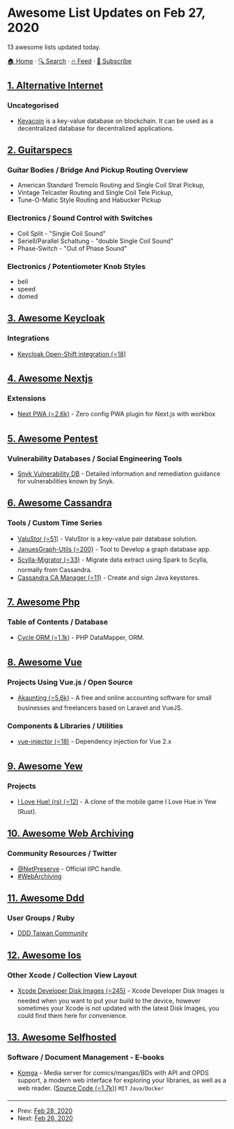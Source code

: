 # Awesome List Updates on Feb 27, 2020

13 awesome lists updated today.

[🏠 Home](/README.md) · [🔍 Search](https://test.trackawesomelist.com/search/) · [🔥 Feed](https://test.trackawesomelist.com/rss.xml) · [📮 Subscribe](https://trackawesomelist.us17.list-manage.com/subscribe?u=d2f0117aa829c83a63ec63c2f&id=36a103854c)



## [1. Alternative Internet](/content/redecentralize/alternative-internet/README.md)

### Uncategorised

*   [Kevacoin](http://kevacoin.org) is a key-value database on blockchain. It can be used as a decentralized database for decentralized applications.

## [2. Guitarspecs](/content/gitfrage/guitarspecs/README.md)

### Guitar Bodies / Bridge And Pickup Routing Overview

*   American Standard Tremolo Routing and Single Coil Strat Pickup,
*   Vintage Telcaster Routing and Single Coil Tele Pickup,
*   Tune-O-Matic Style Routing and Habucker Pickup

### Electronics / Sound Control with Switches

*   Coil Split - "Single Coil Sound"
*   Seriell/Parallel Schaltung - "double Single Coil Sound"
*   Phase-Switch - "Out of Phase Sound"

### Electronics / Potentiometer Knob Styles

*   bell
*   speed
*   domed

## [3. Awesome Keycloak](/content/thomasdarimont/awesome-keycloak/README.md)

### Integrations

*   [Keycloak Open-Shift integration (⭐18)](https://github.com/keycloak/openshift-integration)

## [4. Awesome Nextjs](/content/unicodeveloper/awesome-nextjs/README.md)

### Extensions

*   [Next PWA (⭐2.6k)](https://github.com/shadowwalker/next-pwa) - Zero config PWA plugin for Next.js with workbox

## [5. Awesome Pentest](/content/enaqx/awesome-pentest/README.md)

### Vulnerability Databases / Social Engineering Tools

*   [Snyk Vulnerability DB](https://snyk.io/vuln/) - Detailed information and remediation guidance for vulnerabilities known by Snyk.

## [6. Awesome Cassandra](/content/Anant/awesome-cassandra/README.md)

### Tools / Custom Time Series

*   [ValuStor (⭐51)](https://github.com/Sensaphone/ValuStor) - ValuStor is a key-value pair database solution.
*   [JanuesGraph-Utils (⭐200)](https://github.com/IBM/janusgraph-utils) - Tool to Develop a graph database app.
*   [Scylla-Migrator (⭐33)](https://github.com/scylladb/scylla-migrator) - Migrate data extract using Spark to Scylla, normally from Cassandra.
*   [Cassandra CA Manager (⭐11)](https://github.com/eevans/cassandra-ca-manager) - Create and sign Java keystores.

## [7. Awesome Php](/content/ziadoz/awesome-php/README.md)

### Table of Contents / Database

*   [Cycle ORM (⭐1.1k)](https://github.com/cycle/orm) - PHP DataMapper, ORM.

## [8. Awesome Vue](/content/vuejs/awesome-vue/README.md)

### Projects Using Vue.js / Open Source

*   [Akaunting (⭐5.6k)](https://github.com/akaunting/akaunting) - A free and online accounting software for small businesses and freelancers based on Laravel and VueJS.

### Components & Libraries / Utilities

*   [vue-injector (⭐18)](https://github.com/Scandltd/vue-injector) - Dependency injection for Vue 2.x

## [9. Awesome Yew](/content/jetli/awesome-yew/README.md)

### Projects

*   [I Love Hue! (rs) (⭐12)](https://github.com/noc7c9/i-love-hue-rs) - A clone of the mobile game I Love Hue in Yew (Rust).

## [10. Awesome Web Archiving](/content/iipc/awesome-web-archiving/README.md)

### Community Resources / Twitter

*   [@NetPreserve](https://twitter.com/NetPreserve) - Official IIPC handle.
*   [#WebArchiving](https://twitter.com/search?q=%23webarchiving)

## [11. Awesome Ddd](/content/heynickc/awesome-ddd/README.md)

### User Groups / Ruby

*   [DDD Taiwan Community](https://www.facebook.com/groups/dddtaiwan/)

## [12. Awesome Ios](/content/vsouza/awesome-ios/README.md)

### Other Xcode / Collection View Layout

*   [Xcode Developer Disk Images (⭐245)](https://github.com/haikieu/xcode-developer-disk-image-all-platforms) - Xcode Developer Disk Images is needed when you want to put your build to the device, however sometimes your Xcode is not updated with the latest Disk Images, you could find them here for convenience.

## [13. Awesome Selfhosted](/content/awesome-selfhosted/awesome-selfhosted/README.md)

### Software / Document Management - E-books

*   [Komga](https://komga.org) - Media server for comics/mangas/BDs with API and OPDS support, a modern web interface for exploring your libraries, as well as a web reader. ([Source Code (⭐1.7k)](https://github.com/gotson/komga)) `MIT` `Java/Docker`

---

- Prev: [Feb 28, 2020](/content/2020/02/28/README.md)
- Next: [Feb 26, 2020](/content/2020/02/26/README.md)